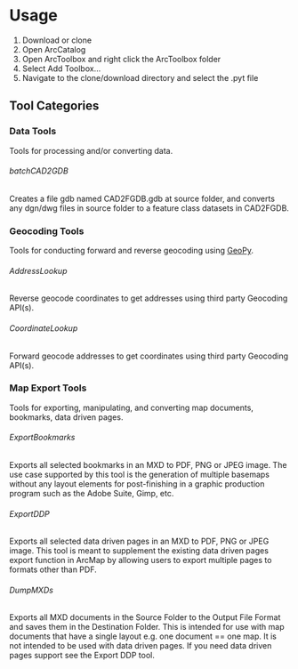# Usage
1. Download or clone
2. Open ArcCatalog
3. Open ArcToolbox and right click the ArcToolbox folder
4. Select Add Toolbox...
5. Navigate to the clone/download directory and select the .pyt file

## Tool Categories
### Data Tools
Tools for processing and/or converting data.

###### batchCAD2GDB

Creates a file gdb named CAD2FGDB.gdb at source folder, and converts any dgn/dwg files in source folder to a feature class datasets in CAD2FGDB.

### Geocoding Tools
Tools for conducting forward and reverse geocoding using [GeoPy](https://geopy.readthedocs.io/en/1.10.0/).

###### AddressLookup
Reverse geocode coordinates to get addresses using third party Geocoding API(s).

###### CoordinateLookup
Forward geocode addresses to get coordinates using third party Geocoding API(s).

### Map Export Tools
Tools for exporting, manipulating, and converting map documents, bookmarks, data driven pages.

###### ExportBookmarks
Exports all selected bookmarks in an MXD to PDF, PNG or JPEG image. The use case supported by this tool is the generation of multiple basemaps without any layout elements for post-finishing in a graphic production program such as the Adobe Suite, Gimp, etc.

###### ExportDDP
Exports all selected data driven pages in an MXD to PDF, PNG or JPEG image. This tool is meant to supplement the existing data driven pages export function in ArcMap by allowing users to export multiple pages to formats other than PDF.

###### DumpMXDs
Exports all MXD documents in the Source Folder to the Output File Format and saves them in the Destination Folder. This is intended for use with map documents that have a single layout e.g. one document == one map. It is not intended to be used with data driven pages. If you need data driven pages support see the Export DDP tool.
